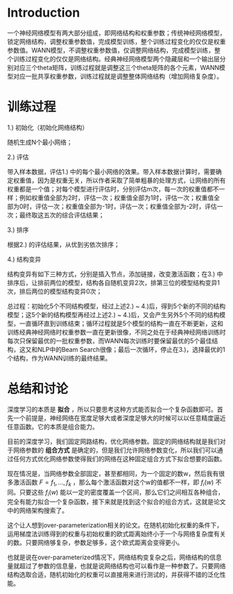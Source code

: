 # Introduction

一个神经网络模型有两大部分组成，即网络结构和权重参数；传统神经网络模型，锁定网络结构，调整权重参数值，完成模型训练，整个训练过程变化的仅仅是权重参数值。WANN模型，不调整权重参数值，仅调整网络结构，完成模型训练，整个训练过程变化的仅仅是网络结构。经典神经网络模型两个隐藏层和一个输出层分别对应三个theta矩阵，训练过程就是调整这三个theta矩阵的各个元素，WANN模型对应一批共享权重参数，训练过程就是调整整体网络结构（增加网络复杂度）。

# 训练过程

1.) 初始化（初始化网络结构）

随机生成N个最小网络；

2.) 评估

带入样本数据，评估1.) 中的每个最小网络的效果。带入样本数据计算时，需要确定权重值，因为是权重无关，所以作者采取了简单粗暴的处理方式，让网络的所有权重都是一个值；对每个模型进行评估时，分别评估m次，每一次的权重值都不一样；例如权重值全部为2时，评估一次；权重值全部为1时，评估一次；权重值全部为0时，评估一次；权重值全部为-1时，评估一次；权重值全部为-2时，评估一次；最终取这五次的综合评估结果；

3.) 排序

根据2.) 的评估结果，从优到劣依次排序；

4.) 结构变异

结构变异有如下三种方式，分别是插入节点，添加链接，改变激活函数；在3.) 中排序后，让排前两位的模型，结构各自随机变异2次，排第三位的模型结构变异1次，排后两位的模型结构变异0次；

总过程：初始化5个不同结构模型，经过上述2.) ~ 4.)后，得到5个新的不同的结构模型；这5个新的结构模型再经过上述2.) ~ 4.)后，又会产生另外5个不同的结构模型，一直循环直到训练结束；循环过程就是5个模型的结构一直在不断更新，这和训练经典神经网络时权重参数一直在更新很像，不同之处在于经典神经网络训练时每次只保留最优的一批权重参数，而WANN每次训练时要保留最优的5个最佳结构，这又和NLP中的Beam Search很像；最后一次循环，停止在3.)，选择最优的1个结构，作为WANN训练的最终结果。

# 总结和讨论

深度学习的本质是 **拟合** ，所以只要思考这种方式能否拟合一个复杂函数即可。首先一个前提是，神经网络在宽度足够大或者深度足够大的时候可以以任意精度逼近任意函数。它的本质是组合能力。

目前的深度学习，我们固定网路结构，优化网络参数。固定的网络结构就是我们对于网络参数的 **组合方式** 是确定的，但是我们允许网络参数变化，所以我们可以通过任何方式优化网络参数使得我们的网络在这种固定组合方式下拟合想要的函数。

现在情况是，当网络参数全部固定，甚至都相同，为一个固定的数w，然后我有很多激活函数 $F = {f_1, ... , f_k}$ ，那么每个激活函数对这个w的值都不一样，即 $f_i(w)$ 不同。只要这些 $f_i(w)$ 能以一定的密度覆盖一个区间，那么它们之间相互各种组合，完全有能力拟合一个复杂函数，接下来就是找到这个拟合的组合方式，这就是论文中的网络架构搜索了。

这个让人想到over-parameterization相关的论文。在随机初始化权重的条件下，运用梯度法训练得到的权重与初始权重的欧式距离始终小于一个与网络复杂度有关的数。只要网络够复杂，参数足够多，这个欧式距离会变得更小。

也就是说在over-parameterized情况下，网络结构变复杂之后，网络结构的信息量就超过了参数的信息量，也就是说网络结构也可以看作是一种参数了。只要网络结构选取合适，随机初始化的权重可以直接用来进行测试的，并获得不错的泛化性能。

